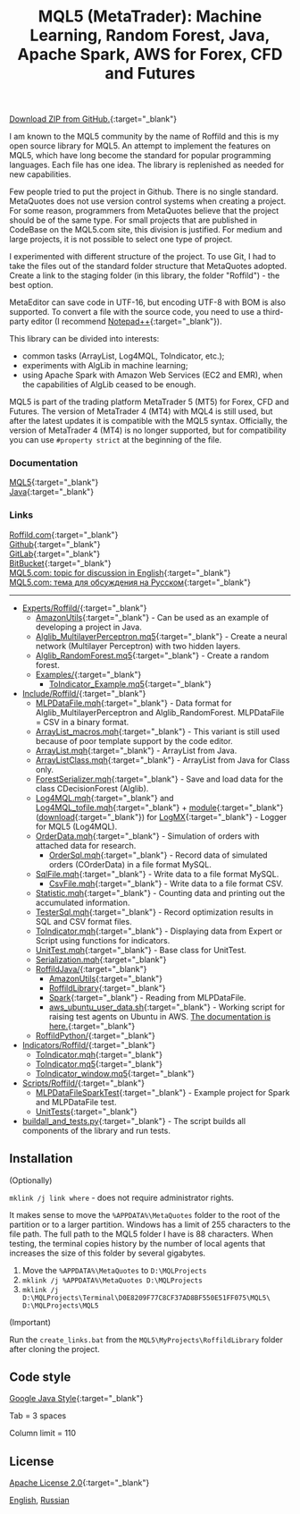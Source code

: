 ﻿---
pgtitle: Roffild's Library
title: "MQL5 (MetaTrader): Machine Learning, Random Forest, Java, Apache Spark, AWS for Forex, CFD and Futures"
---
[Download ZIP from GitHub.](https://github.com/Roffild/RoffildLibrary/archive/master.zip){:target="_blank"}

I am known to the MQL5 community by the name of Roffild and this is my open source library for MQL5.
An attempt to implement the features on MQL5, which have long become the standard for popular programming languages.
Each file has one idea. The library is replenished as needed for new capabilities.

Few people tried to put the project in Github. There is no single standard.
MetaQuotes does not use version control systems when creating a project.
For some reason, programmers from MetaQuotes believe that the project should be of the same type.
For small projects that are published in CodeBase on the MQL5.com site, this division is justified.
For medium and large projects, it is not possible to select one type of project.

I experimented with different structure of the project.
To use Git, I had to take the files out of the standard folder structure that MetaQuotes adopted.
Create a link to the staging folder (in this library, the folder "Roffild") - the best option.

MetaEditor can save code in UTF-16, but encoding UTF-8 with BOM is also supported.
To convert a file with the source code, you need to use a third-party editor (I recommend [Notepad++](https://notepad-plus-plus.org/){:target="_blank"}).

This library can be divided into interests:
* common tasks (ArrayList, Log4MQL, ToIndicator, etc.);
* experiments with AlgLib in machine learning;
* using Apache Spark with Amazon Web Services (EC2 and EMR), when the capabilities of AlgLib ceased to be enough.

MQL5 is part of the trading platform MetaTrader 5 (MT5) for Forex, CFD and Futures. The version of MetaTrader 4 (MT4) with MQL4 is still used, but after the latest updates it is compatible with the MQL5 syntax. Officially, the version of MetaTrader 4 (MT4) is no longer supported, but for compatibility you can use ``` #property strict ``` at the beginning of the file.

### Documentation
[MQL5](https://roffild.com/mql5/){:target="_blank"}<br/>
[Java](https://roffild.com/java/){:target="_blank"}

### Links
[Roffild.com](https://roffild.com/){:target="_blank"}<br/>
[Github](https://github.com/Roffild/RoffildLibrary){:target="_blank"}<br/>
[GitLab](https://gitlab.com/Roffild/RoffildLibrary){:target="_blank"}<br/>
[BitBucket](https://bitbucket.org/Roffild/roffildlibrary/){:target="_blank"}<br/>
[MQL5.com: topic for discussion in English](https://www.mql5.com/en/forum/247134){:target="_blank"}<br/>
[MQL5.com: тема для обсуждения на Русском](https://www.mql5.com/ru/forum/245373){:target="_blank"}

-----------------
* [Experts/Roffild/](https://github.com/Roffild/RoffildLibrary/blob/master/Experts/Roffild/){:target="_blank"}
  * [AmazonUtils](https://github.com/Roffild/RoffildLibrary/blob/master/Experts/Roffild/AmazonUtils){:target="_blank"} - Can be used as an example of developing a project in Java.
  * [Alglib_MultilayerPerceptron.mq5](https://github.com/Roffild/RoffildLibrary/blob/master/Experts/Roffild/Alglib_MultilayerPerceptron.mq5){:target="_blank"} - Create a neural network (Multilayer Perceptron) with two hidden layers.
  * [Alglib_RandomForest.mq5](https://github.com/Roffild/RoffildLibrary/blob/master/Experts/Roffild/Alglib_RandomForest.mq5){:target="_blank"} - Create a random forest.
  * [Examples/](https://github.com/Roffild/RoffildLibrary/blob/master/Experts/Roffild/Examples/){:target="_blank"}
    * [ToIndicator_Example.mq5](https://github.com/Roffild/RoffildLibrary/blob/master/Experts/Roffild/Examples/ToIndicator_Example.mq5){:target="_blank"}
* [Include/Roffild/](https://github.com/Roffild/RoffildLibrary/blob/master/Include/Roffild/){:target="_blank"}
  * [MLPDataFile.mqh](https://github.com/Roffild/RoffildLibrary/blob/master/Include/Roffild/MLPDataFile.mqh){:target="_blank"} - Data format for Alglib_MultilayerPerceptron and Alglib_RandomForest. MLPDataFile = CSV in a binary format.
  * [ArrayList_macros.mqh](https://github.com/Roffild/RoffildLibrary/blob/master/Include/Roffild/ArrayList_macros.mqh){:target="_blank"} - This variant is still used because of poor template support by the code editor.
  * [ArrayList.mqh](https://github.com/Roffild/RoffildLibrary/blob/master/Include/Roffild/ArrayList.mqh){:target="_blank"} - ArrayList from Java.
  * [ArrayListClass.mqh](https://github.com/Roffild/RoffildLibrary/blob/master/Include/Roffild/ArrayListClass.mqh){:target="_blank"} - ArrayList from Java for Class only.
  * [ForestSerializer.mqh](https://github.com/Roffild/RoffildLibrary/blob/master/Include/Roffild/ForestSerializer.mqh){:target="_blank"} - Save and load data for the class CDecisionForest (Alglib).
  * [Log4MQL.mqh](https://github.com/Roffild/RoffildLibrary/blob/master/Include/Roffild/Log4MQL.mqh){:target="_blank"} and [Log4MQL_tofile.mqh](https://github.com/Roffild/RoffildLibrary/blob/master/Include/Roffild/Log4MQL_tofile.mqh){:target="_blank"} + [module](https://github.com/Roffild/RoffildLibrary/blob/master/Include/Roffild/LogMX){:target="_blank"} ([download](https://roffild.com/Log4MQLParser.zip){:target="_blank"}) for [LogMX](http://www.logmx.com/){:target="_blank"} - Logger for MQL5 (Log4MQL).
  * [OrderData.mqh](https://github.com/Roffild/RoffildLibrary/blob/master/Include/Roffild/OrderData.mqh){:target="_blank"} - Simulation of orders with attached data for research.
    * [OrderSql.mqh](https://github.com/Roffild/RoffildLibrary/blob/master/Include/Roffild/OrderSql.mqh){:target="_blank"} - Record data of simulated orders (COrderData) in a file format MySQL.
  * [SqlFile.mqh](https://github.com/Roffild/RoffildLibrary/blob/master/Include/Roffild/SqlFile.mqh){:target="_blank"} - Write data to a file format MySQL.
    * [CsvFile.mqh](https://github.com/Roffild/RoffildLibrary/blob/master/Include/Roffild/CsvFile.mqh){:target="_blank"} - Write data to a file format CSV.
  * [Statistic.mqh](https://github.com/Roffild/RoffildLibrary/blob/master/Include/Roffild/Statistic.mqh){:target="_blank"} - Counting data and printing out the accumulated information.
  * [TesterSql.mqh](https://github.com/Roffild/RoffildLibrary/blob/master/Include/Roffild/TesterSql.mqh){:target="_blank"} - Record optimization results in SQL and CSV format files.
  * [ToIndicator.mqh](https://github.com/Roffild/RoffildLibrary/blob/master/Include/Roffild/ToIndicator.mqh){:target="_blank"} - Displaying data from Expert or Script using functions for indicators.
  * [UnitTest.mqh](https://github.com/Roffild/RoffildLibrary/blob/master/Include/Roffild/UnitTest.mqh){:target="_blank"} - Base class for UnitTest.
  * [Serialization.mqh](https://github.com/Roffild/RoffildLibrary/blob/master/Include/Roffild/Serialization.mqh){:target="_blank"}
  * [RoffildJava/](https://github.com/Roffild/RoffildLibrary/blob/master/Include/Roffild/RoffildJava/){:target="_blank"}
    * [AmazonUtils](https://github.com/Roffild/RoffildLibrary/blob/master/Include/Roffild/RoffildJava/AmazonUtils/){:target="_blank"}
    * [RoffildLibrary](https://github.com/Roffild/RoffildLibrary/blob/master/Include/Roffild/RoffildJava/RoffildLibrary/){:target="_blank"}
    * [Spark](https://github.com/Roffild/RoffildLibrary/blob/master/Include/Roffild/RoffildJava/Spark/){:target="_blank"} - Reading from MLPDataFile.
    * [aws_ubuntu_user_data.sh](https://github.com/Roffild/RoffildLibrary/blob/master/Include/Roffild/RoffildJava/AmazonUtils/src/main/resources/aws_ubuntu_user_data.sh){:target="_blank"} - Working script for raising test agents on Ubuntu in AWS. [The documentation is here.](https://roffild.com/agents.html){:target="_blank"}
  * [RoffildPython/](https://github.com/Roffild/RoffildLibrary/blob/master/Include/Roffild/RoffildPython/){:target="_blank"}
* [Indicators/Roffild/](https://github.com/Roffild/RoffildLibrary/blob/master/Indicators/Roffild/){:target="_blank"}
  * [ToIndicator.mqh](https://github.com/Roffild/RoffildLibrary/blob/master/Indicators/Roffild/ToIndicator.mqh){:target="_blank"}
  * [ToIndicator.mq5](https://github.com/Roffild/RoffildLibrary/blob/master/Indicators/Roffild/ToIndicator.mq5){:target="_blank"}
  * [ToIndicator_window.mq5](https://github.com/Roffild/RoffildLibrary/blob/master/Indicators/Roffild/ToIndicator_window.mq5){:target="_blank"}
* [Scripts/Roffild/](https://github.com/Roffild/RoffildLibrary/blob/master/Scripts/Roffild/){:target="_blank"}
  * [MLPDataFileSparkTest](https://github.com/Roffild/RoffildLibrary/blob/master/Scripts/Roffild/MLPDataFileSparkTest){:target="_blank"} - Example project for Spark and MLPDataFile test.
  * [UnitTests](https://github.com/Roffild/RoffildLibrary/blob/master/Scripts/Roffild/UnitTests){:target="_blank"}
* [buildall_and_tests.py](https://github.com/Roffild/RoffildLibrary/blob/master/buildall_and_tests.py){:target="_blank"} - The script builds all components of the library and run tests.

## Installation

(Optionally)

``` mklink /j link where ``` - does not require administrator rights.

It makes sense to move the ``` %APPDATA%\MetaQuotes ``` folder to the root of the partition or to a larger partition.
Windows has a limit of 255 characters to the file path. The full path to the MQL5 folder I have is 88 characters.
When testing, the terminal copies history by the number of local agents that increases the size of this folder by several gigabytes.
1. Move the ``` %APPDATA%\MetaQuotes ``` to ``` D:\MQLProjects ```
2. ``` mklink /j %APPDATA%\MetaQuotes D:\MQLProjects ```
3. ``` mklink /j D:\MQLProjects\Terminal\D0E8209F77C8CF37AD8BF550E51FF075\MQL5\ D:\MQLProjects\MQL5 ```

(Important)

Run the ``` create_links.bat ``` from the ``` MQL5\MyProjects\RoffildLibrary ``` folder after cloning the project.

## Code style

[Google Java Style](https://google.github.io/styleguide/javaguide.html){:target="_blank"}

Tab = 3 spaces

Column limit = 110

## License

[Apache License 2.0](https://github.com/Roffild/RoffildLibrary/blob/master/LICENSE){:target="_blank"}

<a href="https://roffild.com/" hreflang="en">English</a>, <a href="https://roffild.com/ru/" hreflang="ru">Russian</a>
